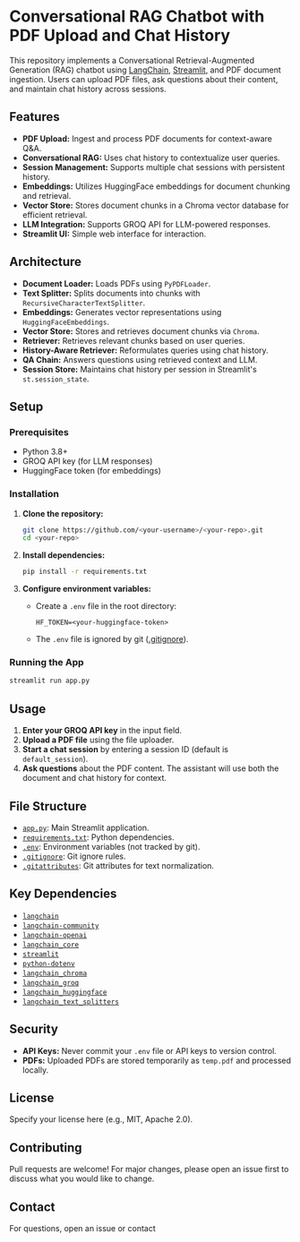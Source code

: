 # Conversational RAG Chatbot with PDF Upload and Chat History

This repository implements a Conversational Retrieval-Augmented Generation (RAG) chatbot using [LangChain](https://github.com/langchain-ai/langchain), [Streamlit](https://streamlit.io/), and PDF document ingestion. Users can upload PDF files, ask questions about their content, and maintain chat history across sessions.

## Features

- **PDF Upload:** Ingest and process PDF documents for context-aware Q&A.
- **Conversational RAG:** Uses chat history to contextualize user queries.
- **Session Management:** Supports multiple chat sessions with persistent history.
- **Embeddings:** Utilizes HuggingFace embeddings for document chunking and retrieval.
- **Vector Store:** Stores document chunks in a Chroma vector database for efficient retrieval.
- **LLM Integration:** Supports GROQ API for LLM-powered responses.
- **Streamlit UI:** Simple web interface for interaction.

## Architecture

- **Document Loader:** Loads PDFs using `PyPDFLoader`.
- **Text Splitter:** Splits documents into chunks with `RecursiveCharacterTextSplitter`.
- **Embeddings:** Generates vector representations using `HuggingFaceEmbeddings`.
- **Vector Store:** Stores and retrieves document chunks via `Chroma`.
- **Retriever:** Retrieves relevant chunks based on user queries.
- **History-Aware Retriever:** Reformulates queries using chat history.
- **QA Chain:** Answers questions using retrieved context and LLM.
- **Session Store:** Maintains chat history per session in Streamlit's `st.session_state`.

## Setup

### Prerequisites

- Python 3.8+
- GROQ API key (for LLM responses)
- HuggingFace token (for embeddings)

### Installation

1. **Clone the repository:**
   ```sh
   git clone https://github.com/<your-username>/<your-repo>.git
   cd <your-repo>
   ```

2. **Install dependencies:**
   ```sh
   pip install -r requirements.txt
   ```

3. **Configure environment variables:**
   - Create a `.env` file in the root directory:
     ```
     HF_TOKEN=<your-huggingface-token>
     ```
   - The `.env` file is ignored by git ([.gitignore](.gitignore)).

### Running the App

```sh
streamlit run app.py
```

## Usage

1. **Enter your GROQ API key** in the input field.
2. **Upload a PDF file** using the file uploader.
3. **Start a chat session** by entering a session ID (default is `default_session`).
4. **Ask questions** about the PDF content. The assistant will use both the document and chat history for context.

## File Structure

- [`app.py`](app.py): Main Streamlit application.
- [`requirements.txt`](requirements.txt): Python dependencies.
- [`.env`](.env): Environment variables (not tracked by git).
- [`.gitignore`](.gitignore): Git ignore rules.
- [`.gitattributes`](.gitattributes): Git attributes for text normalization.

## Key Dependencies

- [`langchain`](https://github.com/langchain-ai/langchain)
- [`langchain-community`](https://github.com/langchain-ai/langchain)
- [`langchain-openai`](https://github.com/langchain-ai/langchain)
- [`langchain_core`](https://github.com/langchain-ai/langchain)
- [`streamlit`](https://streamlit.io/)
- [`python-dotenv`](https://github.com/theskumar/python-dotenv)
- [`langchain_chroma`](https://github.com/langchain-ai/langchain)
- [`langchain_groq`](https://github.com/langchain-ai/langchain)
- [`langchain_huggingface`](https://github.com/langchain-ai/langchain)
- [`langchain_text_splitters`](https://github.com/langchain-ai/langchain)

## Security

- **API Keys:** Never commit your `.env` file or API keys to version control.
- **PDFs:** Uploaded PDFs are stored temporarily as `temp.pdf` and processed locally.

## License

Specify your license here (e.g., MIT, Apache 2.0).

## Contributing

Pull requests are welcome! For major changes, please open an issue first to discuss what you would like to change.

## Contact

For questions, open an issue or contact
